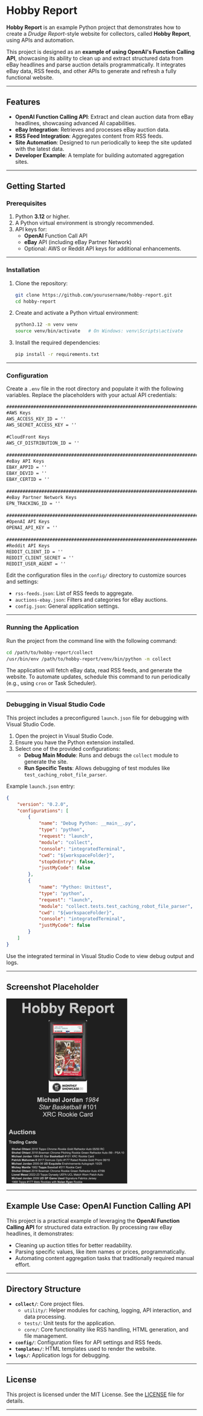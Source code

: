 
# Hobby Report

**Hobby Report** is an example Python project that demonstrates how to create a _Drudge Report_-style website for collectors, called **Hobby Report**, using APIs and automation.

This project is designed as an **example of using OpenAI's Function Calling API**, showcasing its ability to clean up and extract structured data from eBay headlines and parse auction details programmatically. It integrates eBay data, RSS feeds, and other APIs to generate and refresh a fully functional website.

---

## Features

- **OpenAI Function Calling API**: Extract and clean auction data from eBay headlines, showcasing advanced AI capabilities.
- **eBay Integration**: Retrieves and processes eBay auction data.
- **RSS Feed Integration**: Aggregates content from RSS feeds.
- **Site Automation**: Designed to run periodically to keep the site updated with the latest data.
- **Developer Example**: A template for building automated aggregation sites.

---

## Getting Started

### Prerequisites

1. Python **3.12** or higher.
2. A Python virtual environment is strongly recommended.
3. API keys for:
   - **OpenAI** Function Call API
   - **eBay** API (including eBay Partner Network)
   - Optional: AWS or Reddit API keys for additional enhancements.

---

### Installation

1. Clone the repository:

   ```bash
   git clone https://github.com/yourusername/hobby-report.git
   cd hobby-report
   ```

2. Create and activate a Python virtual environment:

   ```bash
   python3.12 -m venv venv
   source venv/bin/activate   # On Windows: venv\Scripts\activate
   ```

3. Install the required dependencies:

   ```bash
   pip install -r requirements.txt
   ```

---

### Configuration

Create a `.env` file in the root directory and populate it with the following variables. Replace the placeholders with your actual API credentials:

```plaintext
################################################################################
#AWS Keys
AWS_ACCESS_KEY_ID = ''
AWS_SECRET_ACCESS_KEY = ''

#CloudFront Keys
AWS_CF_DISTRIBUTION_ID = ''

################################################################################
#eBay API Keys
EBAY_APPID = ''
EBAY_DEVID = ''
EBAY_CERTID = ''

################################################################################
#eBay Partner Network Keys
EPN_TRACKING_ID = ''

################################################################################
#OpenAI API Keys
OPENAI_API_KEY = ''

################################################################################
#Reddit API Keys
REDDIT_CLIENT_ID = ''
REDDIT_CLIENT_SECRET = ''
REDDIT_USER_AGENT = ''
```

Edit the configuration files in the `config/` directory to customize sources and settings:

- `rss-feeds.json`: List of RSS feeds to aggregate.
- `auctions-ebay.json`: Filters and categories for eBay auctions.
- `config.json`: General application settings.

---

### Running the Application

Run the project from the command line with the following command:

```bash
cd /path/to/hobby-report/collect
/usr/bin/env /path/to/hobby-report/venv/bin/python -m collect
```

The application will fetch eBay data, read RSS feeds, and generate the website. To automate updates, schedule this command to run periodically (e.g., using `cron` or Task Scheduler).

---

### Debugging in Visual Studio Code

This project includes a preconfigured `launch.json` file for debugging with Visual Studio Code.

1. Open the project in Visual Studio Code.
2. Ensure you have the Python extension installed.
3. Select one of the provided configurations:
   - **Debug Main Module**: Runs and debugs the `collect` module to generate the site.
   - **Run Specific Tests**: Allows debugging of test modules like `test_caching_robot_file_parser`.

Example `launch.json` entry:
```json
{
    "version": "0.2.0",
    "configurations": [
        {
            "name": "Debug Python: __main__.py",
            "type": "python",
            "request": "launch",
            "module": "collect",
            "console": "integratedTerminal",
            "cwd": "${workspaceFolder}",
            "stopOnEntry": false,
            "justMyCode": false
        },
        {
            "name": "Python: Unittest",
            "type": "python",
            "request": "launch",
            "module": "collect.tests.test_caching_robot_file_parser",
            "cwd": "${workspaceFolder}",
            "console": "integratedTerminal",
            "justMyCode": false
        }
    ]
}
```

Use the integrated terminal in Visual Studio Code to view debug output and logs.

---

## Screenshot Placeholder

<img src="assets/hobbyrptscreenshot.png" alt="Screenshot Hobby Report" width="320">

---

## Example Use Case: OpenAI Function Calling API

This project is a practical example of leveraging the **OpenAI Function Calling API** for structured data extraction. By processing raw eBay headlines, it demonstrates:

- Cleaning up auction titles for better readability.
- Parsing specific values, like item names or prices, programmatically.
- Automating content aggregation tasks that traditionally required manual effort.

---

## Directory Structure

- **`collect/`**: Core project files.
  - `utility/`: Helper modules for caching, logging, API interaction, and data processing.
  - `tests/`: Unit tests for the application.
  - `core/`: Core functionality like RSS handling, HTML generation, and file management.
- **`config/`**: Configuration files for API settings and RSS feeds.
- **`templates/`**: HTML templates used to render the website.
- **`logs/`**: Application logs for debugging.

---

## License

This project is licensed under the MIT License. See the [LICENSE](LICENSE) file for details.

---
